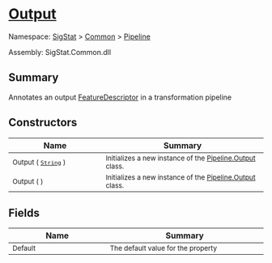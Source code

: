 # [Output](./Output.md)

Namespace: [SigStat]() > [Common](./../README.md) > [Pipeline](./README.md)

Assembly: SigStat.Common.dll

## Summary
Annotates an output [FeatureDescriptor](https://github.com/hargitomi97/sigstat/blob/master/docs/md/SigStat/Common/FeatureDescriptor.md) in a transformation pipeline

## Constructors

| Name | Summary | 
| --- | --- | 
| <sub>Output ( [`String`](https://docs.microsoft.com/en-us/dotnet/api/System.String) )</sub><img width=200 unselectable="on"/>  | <sub>Initializes a new instance of the [Pipeline.Output](https://github.com/hargitomi97/sigstat/blob/master/docs/md/SigStat/Common/Pipeline/Output.md) class.</sub><img width=200 unselectable="on"/>  | <br>
| <sub>Output (  )</sub><img width=200 unselectable="on"/>  | <sub>Initializes a new instance of the [Pipeline.Output](https://github.com/hargitomi97/sigstat/blob/master/docs/md/SigStat/Common/Pipeline/Output.md) class.</sub><img width=200 unselectable="on"/>  | <br>


## Fields

| Name | Summary | 
| --- | --- | 
| <sub>Default</sub><img width=200 unselectable="on"/>  | <sub>The default value for the property</sub><img width=200 unselectable="on"/>  | <br>


